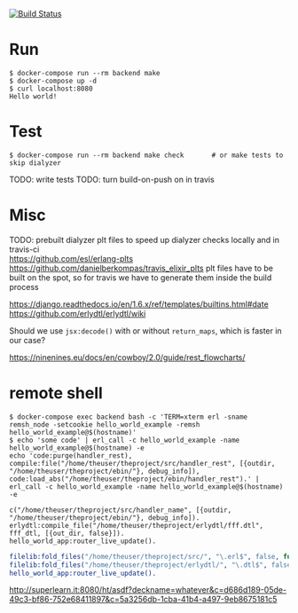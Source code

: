 
[![Build Status](https://travis-ci.org/koddo/example-erl-cowboy.svg?branch=master)](https://travis-ci.org/koddo/example-erl-cowboy)

# Run

```
$ docker-compose run --rm backend make
$ docker-compose up -d
$ curl localhost:8080
Hello world!
```

# Test

```
$ docker-compose run --rm backend make check       # or make tests to skip dialyzer
```

TODO: write tests
TODO: turn build-on-push on in travis

# Misc

TODO: prebuilt dialyzer plt files to speed up dialyzer checks locally and in travis-ci  
<https://github.com/esl/erlang-plts>
<https://github.com/danielberkompas/travis_elixir_plts>
plt files have to be built on the spot, so for travis we have to generate them inside the build process




<https://django.readthedocs.io/en/1.6.x/ref/templates/builtins.html#date>
<https://github.com/erlydtl/erlydtl/wiki>

Should we use `jsx:decode()` with or without `return_maps`, which is faster in our case? 

<https://ninenines.eu/docs/en/cowboy/2.0/guide/rest_flowcharts/>

# remote shell


``` Shell
$ docker-compose exec backend bash -c 'TERM=xterm erl -sname remsh_node -setcookie hello_world_example -remsh hello_world_example@$(hostname)'
$ echo 'some code' | erl_call -c hello_world_example -name hello_world_example@$(hostname) -e
echo 'code:purge(handler_rest), compile:file("/home/theuser/theproject/src/handler_rest", [{outdir, "/home/theuser/theproject/ebin/"}, debug_info]), code:load_abs("/home/theuser/theproject/ebin/handler_rest").' | erl_call -c hello_world_example -name hello_world_example@$(hostname) -e
```

```
c("/home/theuser/theproject/src/handler_name", [{outdir, "/home/theuser/theproject/ebin/"}, debug_info]).
erlydtl:compile_file("/home/theuser/theproject/erlydtl/fff.dtl", fff_dtl, [{out_dir, false}]).
hello_world_app:router_live_update().
```


``` Erlang
filelib:fold_files("/home/theuser/theproject/src/", "\.erl$", false, fun(File, Acc) -> c(File, [{outdir, "/home/theuser/theproject/ebin/"}, debug_info]), Acc end, []).
filelib:fold_files("/home/theuser/theproject/erlydtl/", "\.dtl$", false, fun(File, Acc) -> DtlModuleName = filename:basename(File, ".dtl") ++ "_dtl", erlydtl:compile_file(File, DtlModuleName, [{out_dir, false}]), Acc end, []).
hello_world_app:router_live_update().
```

<http://superlearn.it:8080/ht/asdf?deckname=whatever&c=d686d189-05de-49c3-bf86-752e68411897&c=5a3256db-1cba-41b4-a497-9eb8675181c5>
